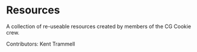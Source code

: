 Resources
=========

A collection of re-useable resources created by members of the CG Cookie crew.

Contributors: Kent Trammell
